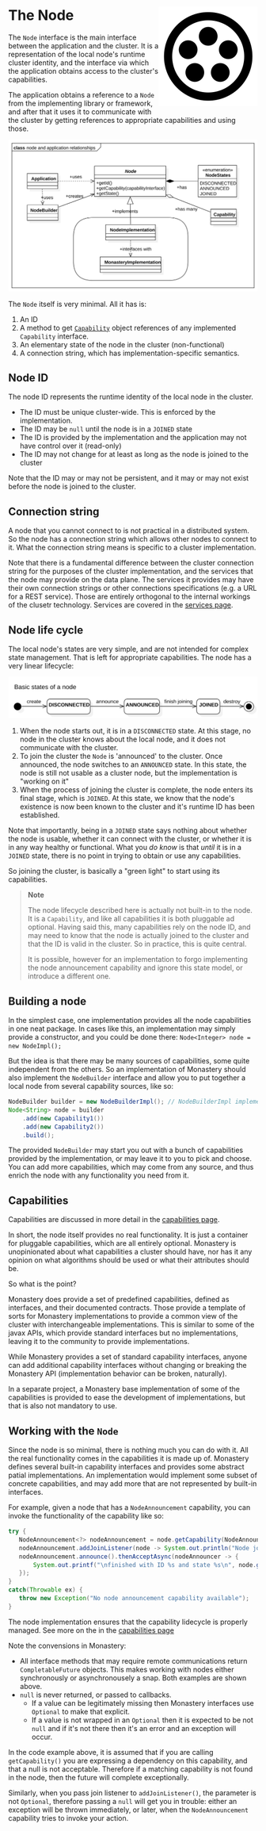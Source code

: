 # The Node <span style="float:right">![logo](monastery_logo_100.svg)<span>

The `Node` interface is the main interface between the application and the cluster. It is a representation of the local node's runtime cluster identity, and the interface via which the application obtains access to the cluster's capabilities.

The application obtains a reference to a `Node` from the implementing library or framework, and after that it uses it to communicate with the cluster by getting references to appropriate capabilities and using those.

![node model](node_and_application_relationships.svg)

The `Node` itself is very minimal. All it has is:

1. An ID
2. A method to get [`Capability`](Capabilities.md) object references of any implemented `Capability` interface.
3. An elementary state of the node in the cluster (non-functional)
4. A connection string, which has implementation-specific semantics.

## Node ID

The node ID represents the runtime identity of the local node in the cluster.

* The ID must be unique cluster-wide. This is enforced by the implementation.
* The ID may be `null` until the node is in a `JOINED` state
* The ID is provided by the implementation and the application may not have control over it (read-only)
* The ID may not change for at least as long as the node is joined to the cluster

Note that the ID may or may not be persistent, and it may or may not exist before the node is joined to the cluster.

## Connection string

A node that you cannot connect to is not practical in a distributed system. So the node has a connection string which allows other nodes to connect to it. What the connection string means is specific to a cluster implementation.

Note that there is a fundamental difference between the cluster connection string for the purposes of the cluster implementation, and the services that the node may provide on the data plane. The services it provides may have their own connection strings or other connections specifications (e.g. a URL for a REST service). Those are entirely orthogonal to the internal workings of the clusetr technology. Services are covered in the [services page](services.md).

## Node life cycle

The local node's states are very simple, and are not intended for complex state management. That is left for appropriate capabilities. The node has a very linear lifecycle:


![states](base_node_states.svg)

1. When the node starts out, it is in a `DISCONNECTED` state. At this stage, no node in the cluster knows about the local node, and it does not communicate with the cluster.
2. To join the cluster the `Node` is 'announced' to the cluster. Once announced, the node switches to an `ANNOUNCED` state. In this state, the node is still not usable as a cluster node, but the implementation is "working on it"
3. When the process of joining the cluster is complete, the node enters its final stage, which is `JOINED`. At this state, we know that the node's existence is now been known to the cluster and it's runtime ID has been established.

Note that importantly, being in a `JOINED` state says nothing about whether the node is usable, whether it can connect with the cluster, or whether it is in any way healthy or functional. What you *do know* is that *until* it is in a `JOINED` state, there is no point in trying to obtain or use any capabilities.

So joining the cluster, is basically a "green light" to start using its capabilities.

> **Note**
> 
> The node lifecycle described here is actually not built-in to the node. 
> It is a `Capability`, and like all capabilities it is both pluggable ad optional.
> Having said this, many capabilities rely on the node ID, and may need to know that the node is actually joined to the cluster and that the ID is valid in the cluster. So in practice, this is quite central. 
> 
> It is possible, however for an implementation to forgo implementing the node announcement capability and ignore this state model, or introduce a different one.

## Building a node
In the simplest case, one implementation provides all the node capabilities in one neat package. In cases like this, an implementation may simply provide a constructor, and you could be done there: `Node<Integer> node = new NodeImpl();`

But the idea is that there may be many sources of capabilities, some quite independent from the others. So an implementation of Monastery should also implement the `NodeBuilder` interface and allow you to put together a local node from several capability sources, like so:

```Java
NodeBuilder builder = new NodeBuilderImpl(); // NodeBuilderImpl implements NodeBuilder
Node<String> node = builder
    .add(new Capability1())
    .add(new Capability2())
    .build();
```

The provided `NodeBuilder` may start you out with a bunch of capabilities provided by the implementation, or may leave it to you to pick and choose. You can add more capabilities, which may come from any source, and thus enrich the node with any functionality you need from it.

## Capabilities
Capabilities are discussed in more detail in the [capabilities page](Capabilities.md).

In short, the node itself provides no real functionality. It is just a container for pluggable capabilities, which are all entirely optional. Monastery is unopinionated about what capabilities a cluster should have, nor has it any opinion on what algorithms should be used or what their attributes should be.

So what is the point?

Monastery does provide a set of predefined capabilities, defined as interfaces, and their documented contracts. Those provide a template of sorts for Monastery implementations to provide a common view of the cluster with interchangeable implementations. This is similar to some of the javax APIs, which provide standard interfaces but no implementations, leaving it to the community to provide implementations.

While Monastery provides a set of standard capability interfaces, anyone can add additional capability interfaces without changing or breaking the Monastery API (implementation behavior can be broken, naturally).

In a separate project, a Monastery base implementation of some of the capabilities is provided to ease the development of implementations, but that is also not mandatory to use.

## Working with the `Node`

Since the node is so minimal, there is nothing much you can do with it. All the real functionality comes in the capabilities it is made up of. Monastery defines several built-in capability interfaces and provides some abstract patial implementations. An implementation would implement some subset of concrete capabilities, and may add more that are not represented by built-in interfaces.

For example, given a node that has a `NodeAnnouncement` capability, you can invoke the functionality of the capability like so:

```Java
try {
   NodeAnnouncement<?> nodeAnnouncement = node.getCapability(NodeAnnouncement.class).get();
   nodeAnnouncement.addJoinListener(node -> System.out.println("Node joined (known via callback)"));
   nodeAnnouncement.announce().thenAcceptAsync(nodeAnnouncer -> {
       System.out.printf("\nfinished with ID %s and state %s\n", node.getId(), nodeAnnouncer.getState()); // state is JOINED
   });
}
catch(Throwable ex) {
   throw new Exception("No node announcement capability available");
}
```

The node implementation ensures that the capability lidecycle is properly managed. See more on the in the [capabilities page](Capabilities.md)

Note the convensions in Monastery:
* All interface methods that may require remote communications return `CompletableFuture` objects. This makes working with nodes either synchronously or asynchronousely a snap. Both examples are shown above.
* `null` is never returned, or passed to callbacks.
  * If a value can be legitimately missing then Monastery interfaces use `Optional` to make that explicit.
  * If a value is not wrapped in an `Optional` then it is expected to be not `null` and if it's not there then it's an error and an exception will occur.

In the code example above, it is assumed that if you are calling `getCapability()` you are expressing a dependency on this capability, and that a null is not acceptable. Therefore if a matching capability is not found in the node, then the future will complete exceptionally.

Similarly, when you pass join listener to `addJoinListener()`, the parameter is not `Optional`, therefore passing a `null` will get you in trouble: either an exception will be thrown immediately, or later, when the `NodeAnnouncement` capability tries to invoke your action.
